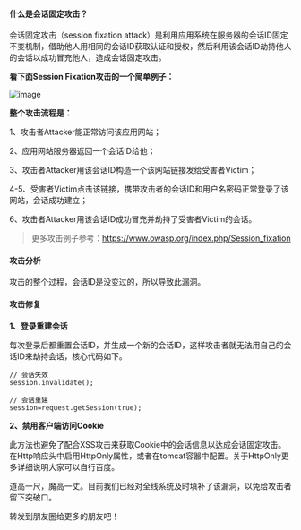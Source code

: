 
#### 什么是会话固定攻击？

会话固定攻击（session fixation attack）是利用应用系统在服务器的会话ID固定不变机制，借助他人用相同的会话ID获取认证和授权，然后利用该会话ID劫持他人的会话以成功冒充他人，造成会话固定攻击。

**看下面Session Fixation攻击的一个简单例子：**

![image](http://img.javastack.cn/18-1-27/44844045.jpg)

**整个攻击流程是：**

1、攻击者Attacker能正常访问该应用网站；

2、应用网站服务器返回一个会话ID给他；

3、攻击者Attacker用该会话ID构造一个该网站链接发给受害者Victim；

4-5、受害者Victim点击该链接，携带攻击者的会话ID和用户名密码正常登录了该网站，会话成功建立；

6、攻击者Attacker用该会话ID成功冒充并劫持了受害者Victim的会话。

> 更多攻击例子参考：https://www.owasp.org/index.php/Session_fixation

#### 攻击分析

攻击的整个过程，会话ID是没变过的，所以导致此漏洞。

#### 攻击修复

**1、登录重建会话**

每次登录后都重置会话ID，并生成一个新的会话ID，这样攻击者就无法用自己的会话ID来劫持会话，核心代码如下。

```
// 会话失效
session.invalidate();

// 会话重建
session=request.getSession(true);
```

**2、禁用客户端访问Cookie**

此方法也避免了配合XSS攻击来获取Cookie中的会话信息以达成会话固定攻击。在Http响应头中启用HttpOnly属性，或者在tomcat容器中配置。关于HttpOnly更多详细说明大家可以自行百度。

道高一尺，魔高一丈。目前我们已经对全线系统及时填补了该漏洞，以免给攻击者留下突破口。

转发到朋友圈给更多的朋友吧！

